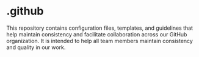 # .github

This repository contains configuration files, templates, and guidelines that help maintain consistency and facilitate collaboration across our GitHub organization. It is intended to help all team members maintain consistency and quality in our work.
